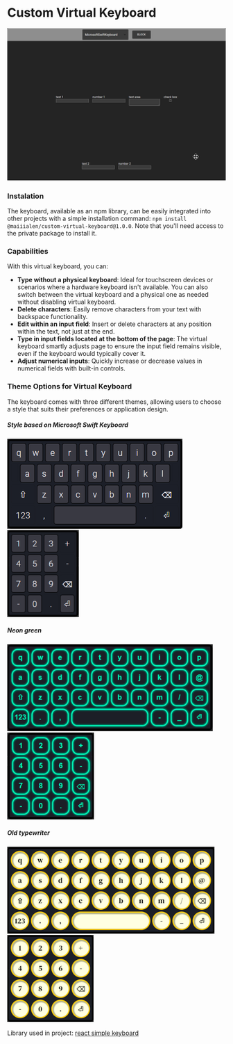 # Custom Virtual Keyboard
![](readme_files/demo.gif)

### Instalation
The keyboard, available as an npm library, can be easily integrated into other projects with a simple installation command: `npm install @maiiialen/custom-virtual-keyboard@1.0.0`.
Note that you'll need access to the private package to install it.

### Capabilities
With this virtual keyboard, you can:
- **Type without a physical keyboard**: Ideal for touchscreen devices or scenarios where a hardware keyboard isn't available. You can also switch between the virtual keyboard and a physical one as needed without disabling virtual keyboard.
- **Delete characters**: Easily remove characters from your text with backspace functionality.
- **Edit within an input field**: Insert or delete characters at any position within the text, not just at the end.
- **Type in input fields located at the bottom of the page**: The virtual keyboard smartly adjusts page to ensure the input field remains visible, even if the keyboard would typically cover it.
- **Adjust numerical inputs**: Quickly increase or decrease values in numerical fields with built-in controls.

### Theme Options for Virtual Keyboard
The keyboard comes with three different themes, allowing users to choose a style that suits their preferences or application design.

##### Style based on Microsoft Swift Keyboard
![](readme_files/microsoft_style_keyboard.gif) <img src="readme_files/microsoft_style_numeric_keyboard.png" height="200px">


##### Neon green
<img src="readme_files/green_keyboard.png" height="200px"> <img src="readme_files/green_numeric_keyboard.png" height="200px">


##### Old typewriter
<img src="readme_files/old_typewriter_keyboard.png" height="200px"> <img src="readme_files/old_typewriter_numeric_keyboard.png" height="200px">


Library used in project: [react simple keyboard](https://www.npmjs.com/package/react-simple-keyboard)